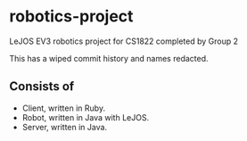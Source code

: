 # robotics-project

LeJOS EV3 robotics project for CS1822 completed by Group 2

This has a wiped commit history and names redacted.

## Consists of

- Client, written in Ruby.
- Robot, written in Java with LeJOS.
- Server, written in Java.
